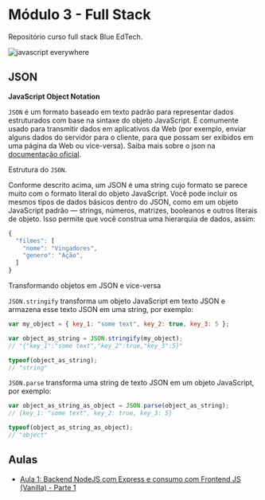 # Módulo 3 - Full Stack

Repositório curso full stack Blue EdTech.

![javascript everywhere](https://miro.medium.com/max/760/1*_hSoTARgTda0JDPRnOF2BQ.jpeg)


## JSON

**JavaScript Object Notation**

`JSON` é um formato baseado em texto padrão para representar dados estruturados com base na sintaxe do objeto JavaScript. É comumente usado para transmitir dados em aplicativos da Web (por exemplo, enviar alguns dados do servidor para o cliente, para que possam ser exibidos em uma página da Web ou vice-versa). Saiba mais sobre o json na [documentação oficial](https://developer.mozilla.org/pt-BR/docs/Learn/JavaScript/Objects/JSON).

Estrutura do `JSON`.

Conforme descrito acima, um JSON é uma string cujo formato se parece muito com o formato literal do objeto JavaScript. Você pode incluir os mesmos tipos de dados básicos dentro do JSON, como em um objeto JavaScript padrão — strings, números, matrizes, booleanos e outros literais de objeto. Isso permite que você construa uma hierarquia de dados, assim:

```js
{
  "filmes": [
    "nome": "Vingadores",
    "genero": "Ação", 
  ]
}
```

Transformando objetos em JSON e vice-versa

`JSON.stringify` transforma um objeto JavaScript em texto JSON e armazena esse texto JSON em uma string, por exemplo:

```js
var my_object = { key_1: "some text", key_2: true, key_3: 5 };

var object_as_string = JSON.stringify(my_object);  
// "{"key_1":"some text","key_2":true,"key_3":5}"  

typeof(object_as_string);  
// "string"  
```

`JSON.parse` transforma uma string de texto JSON em um objeto JavaScript, por exemplo:

```js
var object_as_string_as_object = JSON.parse(object_as_string);  
// {key_1: "some text", key_2: true, key_3: 5} 

typeof(object_as_string_as_object);  
// "object" 
```

## Aulas

- [Aula 1: Backend NodeJS com Express e consumo com Frontend JS (Vanilla) - Parte 1](./aula-01/aula-01.md)